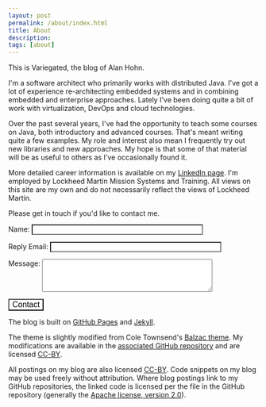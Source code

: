 ```yaml
---
layout: post
permalink: /about/index.html
title: About 
description: 
tags: [about]
---
```


This is Variegated, the blog of Alan Hohn.

I'm a software architect who primarily works with distributed Java.
I've got a lot of experience re-architecting embedded systems and 
in combining embedded and enterprise approaches. Lately I've been
doing quite a bit of work with virtualization, DevOps and cloud
technologies.

Over the past several years, I've had the opportunity to teach some courses
on Java, both introductory and advanced courses. That's meant writing quite a
few examples. My role and interest also mean I frequently try out new libraries
and new approaches. My hope is that some of that material will be as useful
to others as I've occasionally found it.

More detailed career information is available on my [LinkedIn page][li]. I'm
employed by Lockheed Martin Mission Systems and Training. All views on this site
are my own and do not necessarily reflect the views of Lockheed Martin.

[li]:http://www.linkedin.com/pub/alan-hohn/27/b35/5a3

Please get in touch if you'd like to contact me.

<form action="http://getsimpleform.com/messages?form_api_token=33f0ff67f59b82a2e1fc69b1e9367e44" method="post">
  <input type='hidden' name='redirect_to' value='{{ site.url }}/thanks' />
  <p>
  Name:
  <input type="text" name="Name" size="40" style="color: #000000; background-color: #ffffff" />
  </p>
  <p>
  Reply Email:
  <input type="text" name="Reply Email" size="40" style="color: #000000; background-color: #ffffff" />
  </p>
  <p>
  Message:
  <textarea name="message" rows="4" cols="40" style="vertical-align:top"></textarea>
  </p>
  <p>
  <input type="submit" value="Contact" style="font-size: medium; background-color: #ffffff"/>
  </p>
</form>

The blog is built on [GitHub Pages][ghp] and [Jekyll][].

The theme is slightly modified from Cole Townsend's [Balzac theme][balzac].
My modifications are available in the [associated GitHub repository][blogrepo]
and are licensed [CC-BY][].

All postings on my blog are also licensed [CC-BY][]. Code snippets on my blog may be used freely
without attribution. Where blog postings link to my GitHub repositories, the linked code is
licensed per the file in the GitHub repository (generally the [Apache license, version 2.0][apache2]).

[ghp]:http://pages.github.com/
[jekyll]:http://jekyllrb.com/
[balzac]:http://jekyll.gtat.me/about/
[blogrepo]:https://github.com/AlanHohn/alanhohn.github.io
[cc-by]:http://creativecommons.org/licenses/by/3.0/
[apache2]:http://www.apache.org/licenses/LICENSE-2.0


